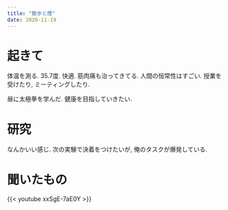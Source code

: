 ```yaml
---
title: "散歩と煙"
date: 2020-11-19
---
```


# 起きて
体温を測る. 35.7度. 快適. 筋肉痛も治ってきてる. 人間の恒常性はすごい. 授業を受けたり, ミーティングしたり.

昼に太極拳を学んだ. 健康を目指していきたい.
# 研究
なんかいい感じ. 次の実験で決着をつけたいが, 俺のタスクが爆発している.

# 聞いたもの

{{< youtube xxSgE-7aE0Y >}}